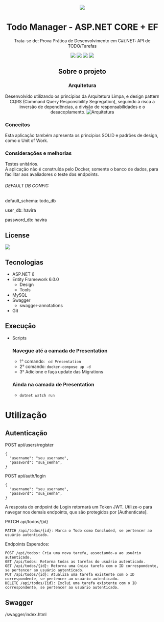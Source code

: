 <div align="center">

![](https://img.shields.io/badge/Status-Concluded-green)
</div>

<div align="center">

# Todo Manager - ASP.NET CORE + EF
Trata-se de: Prova Prática de Desenvolvimento em C#/.NET: API de TODO/Tarefas

![](https://img.shields.io/badge/Autor-Leonardo%20Gomes-brightgreen)
![](https://img.shields.io/badge/Language-CSHARP-brightgreen)
![](https://img.shields.io/badge/Framework-ENTITY%20FRAMEWORK-brightgreen)
![](https://img.shields.io/badge/docs-swagger-brightgreen)

## Sobre o projeto
### Arquitetura
Desenvolvido utilizando os princípios da Arquitetura Limpa, e design pattern CQRS (Command Query Responsibility Segregation), seguindo à risca a inversão de dependências, a divisão de responsabilidades e o desacoplamento.
![Arquitetura](clean-architecture.jpg "Architecture")
</div> 

### Conceitos
Esta aplicação também apresenta os princípios SOLID e padrões de design, como o Unit of Work.

### Considerações e melhorias
Testes unitários.<br>
A aplicação não é construída pelo Docker, somente o banco de dados, para facilitar aos avaliadores o teste dos endpoints.

###### DEFAULT DB CONFIG
<p>default_schema: todo_db</p>
<p>user_db: havira</p>
<p>password_db: havira</p>

## License
![](https://img.shields.io/badge/license-MIT-brightgreen)


## Tecnologias
- ASP.NET 6
- Entity Framework 6.0.0
  - Design
  - Tools
- MySQL
- Swagger
  - swagger-annotations
- Git

## Execução

- Scripts
  ### Navegue até a camada de Presentation
  - 1° comando: ``` cd Presentation```
  - 2° comando: ```docker-compose up -d```
  - 3° Adicione e faça update das Migrations
  ### Ainda na camada de Presentation
  -  ``` dotnet watch run ```

# Utilização

## Autenticação

POST
api/users/register
```
{
  "username": "seu_username",
  "password": "sua_senha",
}
```

POST
api/auth/login
```
{
  "username": "seu_username",
  "password": "sua_senha",
}
```

A resposta do endpoint de Login retornará um Token JWT. Utilize-o para navegar nos demais endpoints, que são protegidos por [Authenticate].

PATCH
api/todos/{id}
```
PATCH /api/todos/{id}: Marca o Todo como Concluded, se pertencer ao usuário autenticado.
```

Endpoints Esperados:
```
POST /api/todos: Cria uma nova tarefa, associando-a ao usuário autenticado.
GET /api/todos: Retorna todas as tarefas do usuário autenticado.
GET /api/todos/{id}: Retorna uma única tarefa com o ID correspondente, se pertencer ao usuário autenticado.
PUT /api/todos/{id}: Atualiza uma tarefa existente com o ID correspondente, se pertencer ao usuário autenticado.
DELETE /api/todos/{id}: Exclui uma tarefa existente com o ID correspondente, se pertencer ao usuário autenticado.
```

## Swagger
/swagger/index.html
